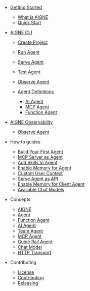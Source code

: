 * [Getting Started](/getting-started/index.md)

  * [What is AIGNE](/getting-started/what-is-aigne.md)
  * [Quick Start](/getting-started/quick-start.md)

* [AIGNE CLI](/cli/index.md)

  * [Create Project](/cli/create.md)

  * [Run Agent](/cli/run.md)

  * [Serve Agent](/cli/serve.md)

  * [Test Agent](/cli/test.md)

  * [Observe Agent](/cli/observe.md)

  * [Agent Definitions](/cli/definitions/index.md)

    * [AI Agent](/cli/definitions/agent.md)
    * [MCP Agent](/cli/definitions/mcp.md)
    * [Function Agent](/cli/definitions/function.md)

* [AIGNE Observability](/observability/index.md)

  * [Observe Agent](/observability/observe.md)

* How to guides

  * [Build Your First Agent](/how-to-guides/build-your-first-agent.md)
  * [MCP Server as Agent](/how-to-guides/mcp-server-as-agent.md)
  * [Add Skills to Agent](/how-to-guides/add-skills-to-agent.md)
  * [Enable Memory for Agent](/how-to-guides/enable-memory-for-agent.md)
  * [Custom User Context](/how-to-guides/custom-user-context.md)
  * [Serve Agent as API](/how-to-guides/serve-agent-as-api.md)
  * [Enable Memory for Client Agent](/how-to-guides/enable-memory-for-client-agent.md)
  * [Available Chat Models](/how-to-guides/available-chat-models.md)

* Concepts

  * [AIGNE](/concepts/aigne.md)
  * [Agent](/concepts/agent.md)
  * [Function Agent](/concepts/function-agent.md)
  * [AI Agent](/concepts/ai-agent.md)
  * [Team Agent](/concepts/team-agent.md)
  * [MCP Agent](/concepts/mcp-agent.md)
  * [Guide Rail Agent](/concepts/guide-rail-agent.md)
  * [Chat Model](/concepts/chat-model.md)
  * [HTTP Transport](/concepts/http-transport.md)

<!-- api reference -->

* Contributing

  * [License](/LICENSE.md)
  * [Contributing](/CONTRIBUTING.md)
  * [Releasing](/RELEASING.md)
